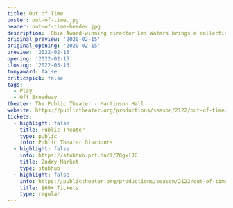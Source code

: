 ```yaml
---
title: Out of Time
poster: out-of-time.jpg
header: out-of-time-header.jpg
description:  Obie Award-winning director Les Waters brings a collection of brand-new monologues by five award-winning Asian American playwrights, performed by an ensemble of actors all over the age of 60.
original_preview: '2020-02-15'
original_opening: '2020-02-15'
preview: '2022-02-15'
opening: '2022-02-15'
closing: '2022-03-13'
tonyaward: false
criticspick: false
tags: 
  - Play
  - Off Broadway
theater: The Public Theater - Martinson Hall
website: https://publictheater.org/productions/season/2122/out-of-time/
tickets:
  - highlight: false
    title: Public Theater
    type: public
    info: Public Theater Discounts
  - highlight: false
    info: https://stubhub.prf.hn/l/70gxlJG
    title: 2ndry Market
    type: stubhub
  - highlight: false
    info: https://publictheater.org/productions/season/2122/out-of-time/
    title: $60+ Tickets
    type: regular
---
```

